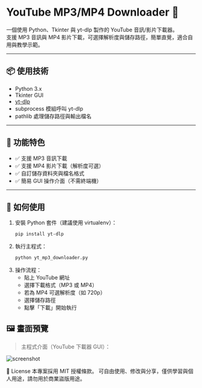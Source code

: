 # YouTube MP3/MP4 Downloader 🎵

一個使用 Python、Tkinter 與 yt-dlp 製作的 YouTube 音訊/影片下載器。  
支援 MP3 音訊與 MP4 影片下載，可選擇解析度與儲存路徑，簡單直覺，適合自用與教學示範。

---

## 📦 使用技術

- Python 3.x
- Tkinter GUI
- [yt-dlp](https://github.com/yt-dlp/yt-dlp)
- subprocess 模組呼叫 yt-dlp
- pathlib 處理儲存路徑與輸出檔名

---

## 🌟 功能特色

- ✅ 支援 MP3 音訊下載
- ✅ 支援 MP4 影片下載（解析度可選）
- ✅ 自訂儲存資料夾與檔名格式
- ✅ 簡易 GUI 操作介面（不需終端機）

---

## 🚀 如何使用

1. 安裝 Python 套件（建議使用 virtualenv）：
   ```bash
   pip install yt-dlp
2. 執行主程式：
   ```bash
   python yt_mp3_downloader.py
3. 操作流程：
   - 貼上 YouTube 網址
   - 選擇下載格式（MP3 或 MP4）
   - 若為 MP4 可選解析度（如 720p）
   - 選擇儲存路徑
   - 點擊「下載」開始執行

## 🖼️ 畫面預覽

> 主程式介面（YouTube 下載器 GUI）：

![screenshot](screenshot.png)


📄 License
本專案採用 MIT 授權條款。
可自由使用、修改與分享，僅供學習與個人用途，請勿用於商業盜版用途。
